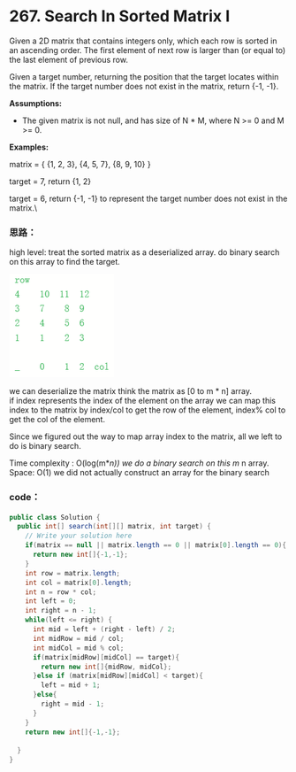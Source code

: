 # 267. Search In Sorted Matrix I

Given a 2D matrix that contains integers only, which each row is sorted in an ascending order. The first element of next row is larger than \(or equal to\) the last element of previous row.

Given a target number, returning the position that the target locates within the matrix. If the target number does not exist in the matrix, return {-1, -1}.

**Assumptions:**

* The given matrix is not null, and has size of N \* M, where N &gt;= 0 and M &gt;= 0. 

**Examples:**

matrix = { {1, 2, 3}, {4, 5, 7}, {8, 9, 10} }

target = 7, return {1, 2}

target = 6, return {-1, -1} to represent the target number does not exist in the matrix.\

### 思路：

high level: treat the sorted matrix as a deserialized array. do binary search on this array to find the target. 

![](../../.gitbook/assets/image%20%283%29.png)

we can deserialize the matrix think the matrix as \[0 to m \* n\] array.  
if index represents the index of the element on the array we can map this index to the matrix by index/col to get the row of the element, index% col to get the col of the element.

Since we figured out the way to map array index to the matrix, all we left to do is binary search.

Time complexity : O\(log\(m\*_n\)\) we do a binary search on this m_ n array. Space: O\(1\) we did not actually construct an array for the binary search 

### code：

```java
public class Solution {
  public int[] search(int[][] matrix, int target) {
    // Write your solution here
    if(matrix == null || matrix.length == 0 || matrix[0].length == 0){
      return new int[]{-1,-1};
    }
    int row = matrix.length;
    int col = matrix[0].length;
    int n = row * col;
    int left = 0;
    int right = n - 1;
    while(left <= right) {
      int mid = left + (right - left) / 2;
      int midRow = mid / col;
      int midCol = mid % col;
      if(matrix[midRow][midCol] == target){
        return new int[]{midRow, midCol};
      }else if (matrix[midRow][midCol] < target){
        left = mid + 1;
      }else{
        right = mid - 1;
      }
    }
    return new int[]{-1,-1};

  }
}
```

